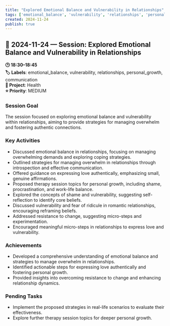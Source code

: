 ```yaml
---
title: "Explored Emotional Balance and Vulnerability in Relationships"
tags: ['emotional_balance', 'vulnerability', 'relationships', 'personal_growth', 'communication']
created: 2024-11-24
publish: true
---
```


## 📅 2024-11-24 — Session: Explored Emotional Balance and Vulnerability in Relationships

**🕒 18:30–18:45**  
**🏷️ Labels**: emotional_balance, vulnerability, relationships, personal_growth, communication  
**📂 Project**: Health  
**⭐ Priority**: MEDIUM  


### Session Goal
The session focused on exploring emotional balance and vulnerability within relationships, aiming to provide strategies for managing overwhelm and fostering authentic connections.

### Key Activities
- Discussed emotional balance in relationships, focusing on managing overwhelming demands and exploring coping strategies.
- Outlined strategies for managing overwhelm in relationships through introspection and effective communication.
- Offered guidance on expressing love authentically, emphasizing small, genuine affirmations.
- Proposed therapy session topics for personal growth, including shame, procrastination, and work-life balance.
- Explored the concepts of shame and vulnerability, suggesting self-reflection to identify core beliefs.
- Discussed vulnerability and fear of ridicule in romantic relationships, encouraging reframing beliefs.
- Addressed resistance to change, suggesting micro-steps and experimentation.
- Encouraged meaningful micro-steps in relationships to express love and vulnerability.

### Achievements
- Developed a comprehensive understanding of emotional balance and strategies to manage overwhelm in relationships.
- Identified actionable steps for expressing love authentically and fostering personal growth.
- Provided insights into overcoming resistance to change and enhancing relationship dynamics.

### Pending Tasks
- Implement the proposed strategies in real-life scenarios to evaluate their effectiveness.
- Explore further therapy session topics for deeper personal growth.
